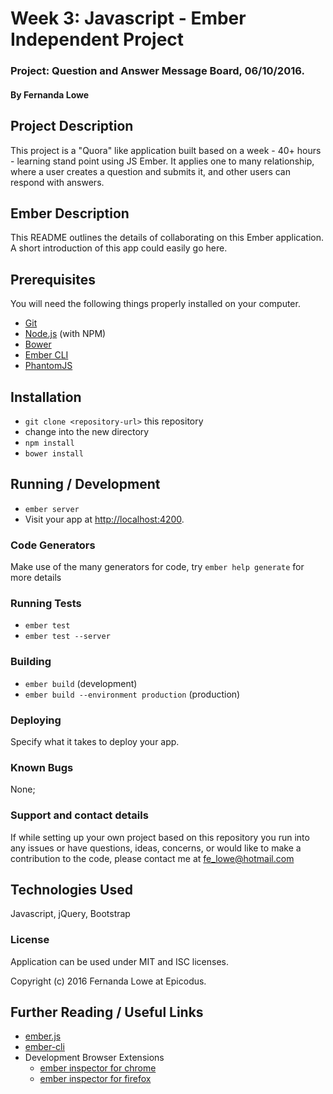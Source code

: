 # Week 3: Javascript - Ember Independent Project

### Project: Question and Answer Message Board, 06/10/2016.

#### By Fernanda Lowe

## Project Description

This project is a "Quora" like application built based on a week - 40+ hours - learning stand point using JS Ember.
It applies one to many relationship, where a user creates a question and submits it, and other users can respond with answers.

## Ember Description

This README outlines the details of collaborating on this Ember application.
A short introduction of this app could easily go here.

## Prerequisites

You will need the following things properly installed on your computer.

* [Git](http://git-scm.com/)
* [Node.js](http://nodejs.org/) (with NPM)
* [Bower](http://bower.io/)
* [Ember CLI](http://ember-cli.com/)
* [PhantomJS](http://phantomjs.org/)

## Installation

* `git clone <repository-url>` this repository
* change into the new directory
* `npm install`
* `bower install`

## Running / Development

* `ember server`
* Visit your app at [http://localhost:4200](http://localhost:4200).

### Code Generators

Make use of the many generators for code, try `ember help generate` for more details

### Running Tests

* `ember test`
* `ember test --server`

### Building

* `ember build` (development)
* `ember build --environment production` (production)

### Deploying

Specify what it takes to deploy your app.

### Known Bugs

None;

### Support and contact details

If while setting up your own project based on this repository you run into any issues or have questions, ideas, concerns, or would like to make a contribution to the code, please contact me at fe_lowe@hotmail.com

## Technologies Used

Javascript, jQuery, Bootstrap

### License

Application can be used under MIT and ISC licenses.

Copyright (c) 2016 Fernanda Lowe at Epicodus.

## Further Reading / Useful Links

* [ember.js](http://emberjs.com/)
* [ember-cli](http://ember-cli.com/)
* Development Browser Extensions
  * [ember inspector for chrome](https://chrome.google.com/webstore/detail/ember-inspector/bmdblncegkenkacieihfhpjfppoconhi)
  * [ember inspector for firefox](https://addons.mozilla.org/en-US/firefox/addon/ember-inspector/)
